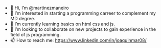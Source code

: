 - 👋 Hi, I’m @martinezmaneiro
- 👀 I’m interested in starting a programming carreer to complement my MD degree.
- 🌱 I’m currently learning basics on html css and js.
- 💞️ I’m looking to collaborate on new projects to gain experience in the field of js programming.
- 📫 How to reach me: https://www.linkedin.com/in/joaquinmar08/
<!---
martinezmaneiro/martinezmaneiro is a ✨ special ✨ repository because its `README.md` (this file) appears on your GitHub profile.
You can click the Preview link to take a look at your changes.
--->
